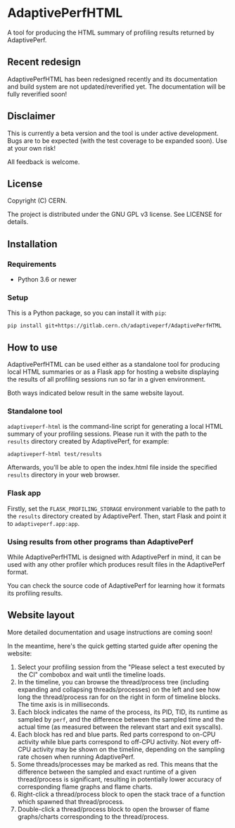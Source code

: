 # AdaptivePerfHTML
A tool for producing the HTML summary of profiling results returned by AdaptivePerf.

## Recent redesign
AdaptivePerfHTML has been redesigned recently and its documentation and build system are not updated/reverified yet. The documentation will be fully reverified soon!

## Disclaimer
This is currently a beta version and the tool is under active development. Bugs are to be expected (with the test coverage to be expanded soon). Use at your own risk!

All feedback is welcome.

## License
Copyright (C) CERN.

The project is distributed under the GNU GPL v3 license. See LICENSE for details.

## Installation
### Requirements
* Python 3.6 or newer

### Setup
This is a Python package, so you can install it with ```pip```:
```
pip install git+https://gitlab.cern.ch/adaptiveperf/AdaptivePerfHTML
```

## How to use
AdaptivePerfHTML can be used either as a standalone tool for producing local HTML summaries or as a Flask app for hosting a website displaying the results of all profiling sessions run so far in a given environment.

Both ways indicated below result in the same website layout.

### Standalone tool
```adaptiveperf-html``` is the command-line script for generating a local HTML summary of your profiling sessions. Please run it with the path to the ```results``` directory created by AdaptivePerf, for example:
```
adaptiveperf-html test/results
```

Afterwards, you'll be able to open the index.html file inside the specified ```results``` directory in your web browser.

### Flask app
Firstly, set the ```FLASK_PROFILING_STORAGE``` environment variable to the path to the ```results``` directory created by AdaptivePerf. Then, start Flask and point it to ```adaptiveperf.app:app```.

### Using results from other programs than AdaptivePerf
While AdaptivePerfHTML is designed with AdaptivePerf in mind, it can be used with any other profiler which produces result files in the AdaptivePerf format.

You can check the source code of AdaptivePerf for learning how it formats its profiling results.

## Website layout
More detailed documentation and usage instructions are coming soon!

In the meantime, here's the quick getting started guide after opening the website:
1. Select your profiling session from the "Please select a test executed by the CI" combobox and wait untli the timeline loads.
2. In the timeline, you can browse the thread/process tree (including expanding and collapsing threads/processes) on the left and see how long the thread/process ran for on the right in form of timeline blocks. The time axis is in milliseconds.
3. Each block indicates the name of the process, its PID, TID, its runtime as sampled by ```perf```, and the difference between the sampled time and the actual time (as measured between the relevant start and exit syscalls).
4. Each block has red and blue parts. Red parts correspond to on-CPU activity while blue parts correspond to off-CPU activity. Not every off-CPU activity may be shown on the timeline, depending on the sampling rate chosen when running AdaptivePerf.
5. Some threads/processes may be marked as red. This means that the difference between the sampled and exact runtime of a given thread/process is significant, resulting in potentially lower accuracy of corresponding flame graphs and flame charts.
6. Right-click a thread/process block to open the stack trace of a function which spawned that thread/process.
7. Double-click a thread/process block to open the browser of flame graphs/charts corresponding to the thread/process.
